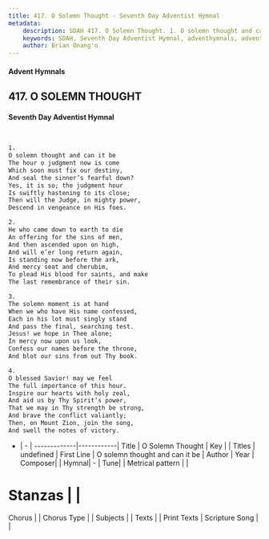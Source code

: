 ```yaml
---
title: 417. O Solemn Thought - Seventh Day Adventist Hymnal
metadata:
    description: SDAH 417. O Solemn Thought. 1. O solemn thought and can it be The hour o judgment now is come Which soon must fix our destiny, And seal the sinner’s fearful down? Yes, it is so; the judgment hour Is swiftly hastening to its close; Then will the Judge, in mighty power, Descend in vengeance on His foes.
    keywords: SDAH, Seventh Day Adventist Hymnal, adventhymnals, advent hymnals, O Solemn Thought, O solemn thought and can it be 
    author: Brian Onang'o
---
```


#### Advent Hymnals
## 417. O SOLEMN THOUGHT
#### Seventh Day Adventist Hymnal

```txt


1.
O solemn thought and can it be
The hour o judgment now is come
Which soon must fix our destiny,
And seal the sinner’s fearful down?
Yes, it is so; the judgment hour
Is swiftly hastening to its close;
Then will the Judge, in mighty power,
Descend in vengeance on His foes.

2.
He who came down to earth to die
An offering for the sins of men,
And then ascended upon on high,
And will e’er long return again,
Is standing now before the ark,
And mercy seat and cherubim,
To plead His blood for saints, and make
The last remembrance of their sin.

3.
The solemn moment is at hand
When we who have His name confessed,
Each in his lot must singly stand
And pass the final, searching test.
Jesus! we hope in Thee alone;
In mercy now upon us look,
Confess our names before the throne,
And blot our sins from out Thy book.

4.
O blessed Savior! may we feel
The full importance of this hour.
Inspire our hearts with holy zeal,
And aid us by Thy Spirit’s power,
That we may in Thy strength be strong,
And brave the conflict valiantly;
Then, on Mount Zion, join the song,
And swell the notes of victory.


```

- |   -  |
-------------|------------|
Title | O Solemn Thought |
Key |  |
Titles | undefined |
First Line | O solemn thought and can it be |
Author | 
Year | 
Composer|  |
Hymnal|  - |
Tune|  |
Metrical pattern | |
# Stanzas |  |
Chorus |  |
Chorus Type |  |
Subjects |  |
Texts |  |
Print Texts | 
Scripture Song |  |
  
